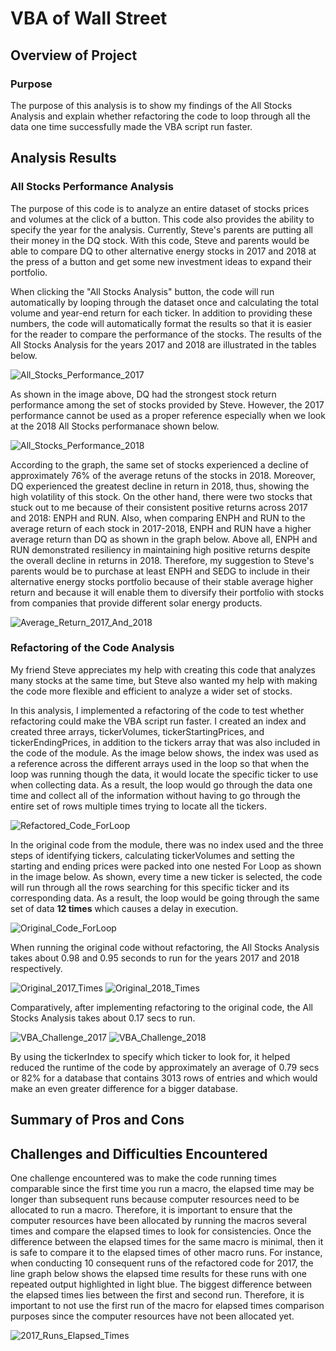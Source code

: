 # VBA of Wall Street

## Overview of Project

### Purpose
The purpose of this analysis is to show my findings of the All Stocks Analysis and explain whether refactoring the code to loop through all the data one time successfully made the VBA script run faster.
## Analysis Results

### All Stocks Performance Analysis

The purpose of this code is to analyze an entire dataset of stocks prices and volumes at the click of a button. This code also provides the ability to specify the year for the analysis. Currently, Steve's parents are putting all their money in the DQ stock. With this code, Steve and parents would be able to compare DQ to other alternative energy stocks in 2017 and 2018 at the press of a button and get some new investment ideas to expand their portfolio.

When clicking the "All Stocks Analysis" button, the code will run automatically by looping through the dataset once and calculating the total volume and year-end return for each ticker. In addition to providing these numbers, the code will automatically format the results so that it is easier for the reader to compare the performance of the stocks. The results of the All Stocks Analysis for the years 2017 and 2018 are illustrated in the tables below.

![All_Stocks_Performance_2017](All_Stocks_Performance_2017.png)

As shown in the image above, DQ had the strongest stock return performance among the set of stocks provided by Steve. However, the 2017 performance cannot be used as a proper reference especially when we look at the 2018 All Stocks performanace shown below.

![All_Stocks_Performance_2018](All_Stocks_Performance_2018.png)

According to the graph, the same set of stocks experienced a decline of approximately 76% of the average retuns of the stocks in 2018. Moreover, DQ experienced the greatest decline in return in 2018, thus, showing the high volatility of this stock. On the other hand, there were two stocks that stuck out to me because of their consistent positive returns across 2017 and 2018: ENPH and RUN. Also, when comparing ENPH and RUN to the average return of each stock in 2017-2018, ENPH and RUN have a higher average return than DQ as shown in the graph below. Above all, ENPH and RUN demonstrated resiliency in maintaining high positive returns despite the overall decline in returns in 2018. Therefore, my suggestion to Steve's parents would be to purchase at least ENPH and SEDG to include in their alternative energy stocks portfolio because of their stable average higher return and because it will enable them to diversify their portfolio with stocks from companies that provide different solar energy products.

![Average_Return_2017_And_2018](Average_Return_2017_And_2018.png)

### Refactoring of the Code Analysis
My friend Steve appreciates my help with creating this code that analyzes many stocks at the same time, but Steve also wanted my help with making the code more flexible and efficient to analyze a wider set of stocks.  

In this analysis, I implemented a refactoring of the code to test whether refactoring could make the VBA script run faster. I created an index and created three arrays, tickerVolumes, tickerStartingPrices, and tickerEndingPrices, in addition to the tickers array that was also included in the code of the module. As the image below shows, the index was used as a reference across the different arrays used in the loop so that when the loop was running though the data, it would locate the specific ticker to use when collecting data. As a result, the loop would go through the data one time and collect all of the information without having to go through the entire set of rows multiple times trying to locate all the tickers. 


![Refactored_Code_ForLoop](Refactored_Code_ForLoop.png)


In the original code from the module, there was no index used and the three steps of identifying tickers, calculating tickerVolumes and setting the starting and ending prices were packed into one nested For Loop as shown in the image below. As shown, every time a new ticker is selected, the code will run through all the rows searching for this specific ticker and its corresponding data. As a result, the loop would be going through the same set of data **12 times** which causes a delay in execution. 

![Original_Code_ForLoop](Original_Code_ForLoop.png)

When running the original code without refactoring, the All Stocks Analysis takes about 0.98 and 0.95 seconds to run for the years 2017 and 2018 respectively.

![Original_2017_Times](Original_2017_Times.png)
![Original_2018_Times](Original_2018_Times.png)

Comparatively, after implementing refactoring to the original code, the All Stocks Analysis takes about 0.17 secs to run.

![VBA_Challenge_2017](VBA_Challenge_2017.png)
![VBA_Challenge_2018](VBA_Challenge_2018.png)

By using the tickerIndex to specify which ticker to look for, it helped reduced the runtime of the code by approximately an average of 0.79 secs or 82% for a database that contains 3013 rows of entries and which would make an even greater difference for a bigger database.

## Summary of Pros and Cons



## Challenges and Difficulties Encountered

One challenge encountered was to make the code running times comparable since the first time you run a macro, the elapsed time may be longer than subsequent runs because computer resources need to be allocated to run a macro. Therefore, it is important to ensure that the computer resources have been allocated by running the macros several times and compare the elapsed times to look for consistencies. Once the difference between the elapsed times for the same macro is minimal, then it is safe to compare it to the elapsed times of other macro runs. For instance, when conducting 10 consequent runs of the refactored code for 2017, the line graph below shows the elapsed time results for these runs with one repeated output highlighted in light blue. The biggest difference between the elapsed times lies between the first and second run. Therefore, it is important to not use the first run of the macro for elapsed times comparison purposes since the computer resources have not been allocated yet. 

![2017_Runs_Elapsed_Times](2017_Runs_Elapsed_Times.png)

